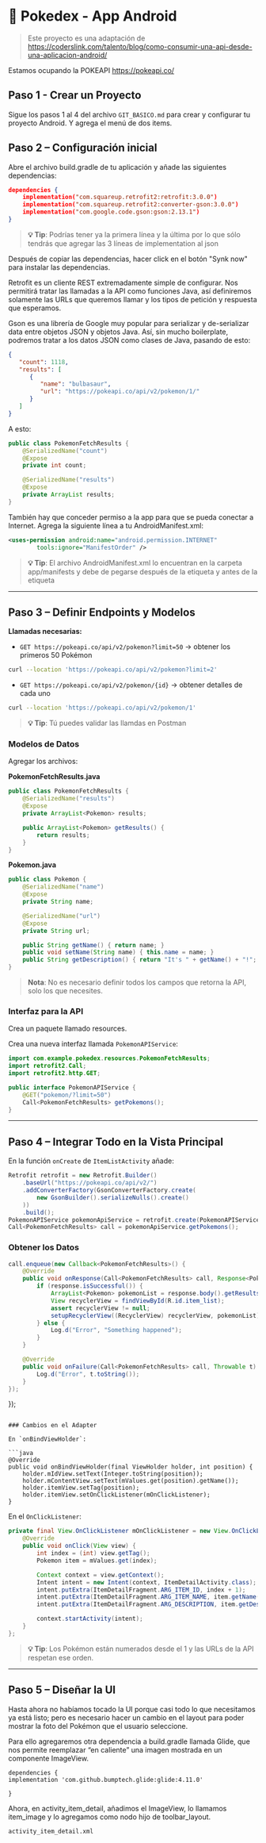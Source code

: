 # 📱 Pokedex - App Android

> Este proyecto es una adaptación de https://coderslink.com/talento/blog/como-consumir-una-api-desde-una-aplicacion-android/

Estamos ocupando la POKEAPI https://pokeapi.co/

## Paso 1 - Crear un Proyecto

Sigue los pasos 1 al 4 del archivo `GIT_BASICO.md` para crear y configurar tu proyecto Android.
Y agrega el menú de dos items.

## Paso 2 – Configuración inicial

Abre el archivo build.gradle de tu aplicación y añade las siguientes dependencias:

```json
dependencies {
    implementation("com.squareup.retrofit2:retrofit:3.0.0")
    implementation("com.squareup.retrofit2:converter-gson:3.0.0")
    implementation("com.google.code.gson:gson:2.13.1")
}
```

> **💡 Tip**: Podrías tener ya la primera línea y la última por lo que sólo tendrás que agregar las 3 líneas de implementation al json

Después de copiar las dependencias, hacer click en el botón "Synk now" para instalar las dependencias.

Retrofit es un cliente REST extremadamente simple de configurar. Nos permitirá tratar las llamadas a la API como funciones Java, así definiremos solamente las URLs que queremos llamar y los tipos de petición y respuesta que esperamos.

Gson es una librería de Google muy popular para serializar y de-serializar data entre objetos JSON y objetos Java. Así, sin mucho boilerplate, podremos tratar a los datos JSON como clases de Java, pasando de esto:

```json
{
   "count": 1118,
   "results": [
      {
         "name": "bulbasaur",
         "url": "https://pokeapi.co/api/v2/pokemon/1/"
      }
   ]
}
```

A esto:

```java
public class PokemonFetchResults {
    @SerializedName("count")
    @Expose
    private int count;

    @SerializedName("results")
    @Expose
    private ArrayList results;
}
```

También hay que conceder permiso a la app para que se pueda conectar a Internet. Agrega la siguiente línea a tu AndroidManifest.xml:

```xml
<uses-permission android:name="android.permission.INTERNET"
        tools:ignore="ManifestOrder" />
```

> **💡 Tip**: El archivo AndroidManifest.xml lo encuentran en la carpeta app/manifests y debe de pegarse después de la etiqueta </application> y antes de la etiqueta </manifest>

---

## Paso 3 – Definir Endpoints y Modelos

**Llamadas necesarias:**

-  `GET https://pokeapi.co/api/v2/pokemon?limit=50` → obtener los primeros 50 Pokémon

```bash
curl --location 'https://pokeapi.co/api/v2/pokemon?limit=2'
```

-  `GET https://pokeapi.co/api/v2/pokemon/{id}` → obtener detalles de cada uno

```bash
curl --location 'https://pokeapi.co/api/v2/pokemon/1'
```

> **💡 Tip**: Tú puedes validar las llamdas en Postman

### Modelos de Datos

Agregar los archivos:

**PokemonFetchResults.java**

```java
public class PokemonFetchResults {
    @SerializedName("results")
    @Expose
    private ArrayList<Pokemon> results;

    public ArrayList<Pokemon> getResults() {
        return results;
    }
}
```

**Pokemon.java**

```java
public class Pokemon {
    @SerializedName("name")
    @Expose
    private String name;

    @SerializedName("url")
    @Expose
    private String url;

    public String getName() { return name; }
    public void setName(String name) { this.name = name; }
    public String getDescription() { return "It's " + getName() + "!"; }
}
```

> **Nota**: No es necesario definir todos los campos que retorna la API, solo los que necesites.

### Interfaz para la API

Crea un paquete llamado resources.

Crea una nueva interfaz llamada `PokemonAPIService`:

```java
import com.example.pokedex.resources.PokemonFetchResults;
import retrofit2.Call;
import retrofit2.http.GET;

public interface PokemonAPIService {
    @GET("pokemon/?limit=50")
    Call<PokemonFetchResults> getPokemons();
}
```

---

## Paso 4 – Integrar Todo en la Vista Principal

En la función `onCreate` de `ItemListActivity` añade:

```java
Retrofit retrofit = new Retrofit.Builder()
    .baseUrl("https://pokeapi.co/api/v2/")
    .addConverterFactory(GsonConverterFactory.create(
        new GsonBuilder().serializeNulls().create()
    ))
    .build();
PokemonAPIService pokemonApiService = retrofit.create(PokemonAPIService.class);
Call<PokemonFetchResults> call = pokemonApiService.getPokemons();
```

### Obtener los Datos

```java
call.enqueue(new Callback<PokemonFetchResults>() {
    @Override
    public void onResponse(Call<PokemonFetchResults> call, Response<PokemonFetchResults> response) {
        if (response.isSuccessful()) {
            ArrayList<Pokemon> pokemonList = response.body().getResults();
            View recyclerView = findViewById(R.id.item_list);
            assert recyclerView != null;
            setupRecyclerView((RecyclerView) recyclerView, pokemonList);
        } else {
            Log.d("Error", "Something happened");
        }
    }

    @Override
    public void onFailure(Call<PokemonFetchResults> call, Throwable t) {
        Log.d("Error", t.toString());
    }
});
```

});

````

### Cambios en el Adapter

En `onBindViewHolder`:

```java
@Override
public void onBindViewHolder(final ViewHolder holder, int position) {
    holder.mIdView.setText(Integer.toString(position));
    holder.mContentView.setText(mValues.get(position).getName());
    holder.itemView.setTag(position);
    holder.itemView.setOnClickListener(mOnClickListener);
}
````

En el `OnClickListener`:

```java
private final View.OnClickListener mOnClickListener = new View.OnClickListener() {
    @Override
    public void onClick(View view) {
        int index = (int) view.getTag();
        Pokemon item = mValues.get(index);

        Context context = view.getContext();
        Intent intent = new Intent(context, ItemDetailActivity.class);
        intent.putExtra(ItemDetailFragment.ARG_ITEM_ID, index + 1);
        intent.putExtra(ItemDetailFragment.ARG_ITEM_NAME, item.getName());
        intent.putExtra(ItemDetailFragment.ARG_DESCRIPTION, item.getDescription());

        context.startActivity(intent);
    }
};
```

> **💡 Tip**: Los Pokémon están numerados desde el 1 y las URLs de la API respetan ese orden.

---

## Paso 5 – Diseñar la UI

Hasta ahora no habíamos tocado la UI porque casi todo lo que necesitamos ya está listo; pero es necesario hacer un cambio en el layout para poder mostrar la foto del Pokémon que el usuario seleccione.

Para ello agregaremos otra dependencia a build.gradle llamada Glide, que nos permite reemplazar “en caliente” una imagen mostrada en un componente ImageView.

```
dependencies {
implementation 'com.github.bumptech.glide:glide:4.11.0'

}
```

Ahora, en activity_item_detail, añadimos el ImageView, lo llamamos item_image y lo agregamos como nodo hijo de toolbar_layout.

```
activity_item_detail.xml

```
